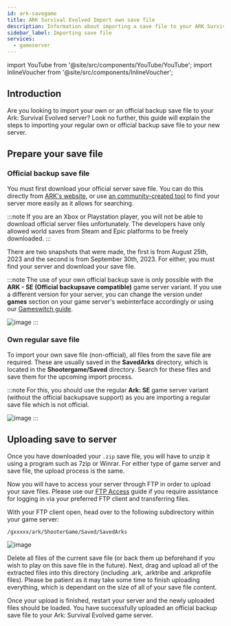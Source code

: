 ```yaml
---
id: ark-savegame
title: ARK Survival Evolved Import own save file
description: Information about importing a save file to your ARK Survival Evolved game server - ZAP-Hosting.com documentation
sidebar_label: Importing save file
services:
  - gameserver
---
```


import YouTube from '@site/src/components/YouTube/YouTube';
import InlineVoucher from '@site/src/components/InlineVoucher';

## Introduction

Are you looking to import your own or an official backup save file to your Ark: Survival Evolved server? Look no further, this guide will explain the steps to importing your regular own or official backup save file to your new server.

<YouTube videoId="lvIIVOhAUjo" title="How to get an ARK:SE Server with Official Server Backups" description="Feel like you understand better when you see things in action?  We’ve got you! Dive into our video that breaks it all down for you. Whether you're in a rush or just prefer to soak up information in the most engaging way possible!"/>

<InlineVoucher />

## Prepare your save file

### Official backup save file

You must first download your official server save file. You can do this directly from [ARK's website](https://survivetheark.com/index.php?/server-backups/), or use [an community-created tool](https://arkutils.netlify.app/tools/officialdownload) to find your server more easily as it allows for searching.

:::note
If you are an Xbox or Playstation player, you will not be able to download official server files unfortunately. The developers have only allowed world saves from Steam and Epic platforms to be freely downloaded.
:::

There are two snapshots that were made, the first is from August 25th, 2023 and the second is from September 30th, 2023. For either, you must find your server and download your save file.

:::note
The use of your own official backup save is only possible with the **ARK - SE (Official backupsave compatible)** game server variant. If you use a different version for your server, you can change the version under **games** section on your game server's webinterface accordingly or using our [Gameswitch guide](gameserver-gameswitch.md).

![image](https://github.com/zaphosting/docs/assets/42719082/8f2ac8fa-2b23-4738-8d95-87c289e9d98a)
:::



### Own regular save file

To import your own save file (non-official), all files from the save file are required. These are usually saved in the **SavedArks** directory, which is located in the **Shootergame/Saved** directory. Search for these files and save them for the upcoming import process.

:::note
For this, you should use the regular **Ark: SE** game server variant (without the official backupsave support) as you are importing a regular save file which is not official.

![image](https://github.com/zaphosting/docs/assets/42719082/43a6f039-778b-471f-82c8-91f1b8644a33)
:::



## Uploading save to server

Once you have downloaded your `.zip` save file, you will have to unzip it using a program such as 7zip or Winrar. For either type of game server and save file, the upload process is the same.

Now you will have to access your server through FTP in order to upload your save files. Please use our [FTP Access](gameserver-ftpaccess.md) guide if you require assistance for logging in via your preferred FTP client and transferring files.

With your FTP client open, head over to the following subdirectory within your game server:
```
/gxxxxx/ark/ShooterGame/Saved/SavedArks
```

![image](https://github.com/zaphosting/docs/assets/42719082/92ca6e48-346e-4f3c-80e2-972421d1f73f)

Delete all files of the current save file (or back them up beforehand if you wish to play on this save file in the future). Next, drag and upload all of the extracted files into this directory (including .ark, .arktribe and .arkprofile files). Please be patient as it may take some time to finish uploading everything, which is dependant on the size of all of your save file content.

Once your upload is finished, restart your server and the newly uploaded files should be loaded. You have successfully uploaded an official backup save file to your Ark: Survival Evolved game server.